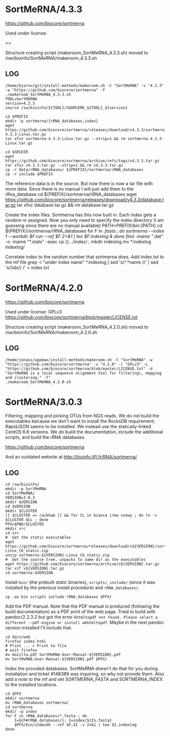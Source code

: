 SortMeRNA/4.3.3
========================

<https://github.com/biocore/sortmerna>

Used under license:

<>

Structure creating script (makeroom_SortMeRNA_4.3.3.sh) moved to /sw/bioinfo/SortMeRNA/makeroom_4.3.3.sh

LOG
---

    /home/bjornv/git/install-methods/makeroom.sh -t "SortMeRNA" -v "4.3.3" -w "https://github.com/biocore/sortmerna" -f
    ./makeroom_SortMeRNA_4.3.3.sh
    TOOL=SortMeRNA
    version=4.3.3
    source /sw/bioinfo/${TOOL}/SOURCEME_${TOOL}_${version}

    cd $PREFIX
    mkdir -p sortmerna/{rRNA_databases,index}
    wget https://github.com/biocore/sortmerna/releases/download/v4.3.3/sortmerna-4.3.3-Linux.tar.gz
    tar xfvz sortmerna-4.3.3-Linux.tar.gz --strip=1 && rm sortmerna-4.3.3-Linux.tar.gz

    cd $SRCDIR
    wget https://github.com/biocore/sortmerna/archive/refs/tags/v4.3.3.tar.gz
    tar xfvz v4.3.3.tar.gz --strip=1 && rm v4.3.3.tar.gz
    cp -r data/rRNA_databases/ ${PREFIX}/sortmerna/rRNA_databases
    cp -r include $PREFIX

The reference data is in the source. But now there is now a tar file with more data. Since there is no manual I will just add them to the rRna_database
    cd ${PREFIX}/sortmerna/rRNA_databases
    wget https://github.com/biocore/sortmerna/releases/download/v4.3.3/database.tar.gz
    tar xfvz database.tar.gz  && rm database.tar.gz

Create the index files. Sortmerna has this now built in. Each index gets a random nr assigned. Now you only need to specify the index directory (I am guessing since there are no manual available)
    PATH=${PREFIX}/bin:${PATH}
    cd ${PREFIX}/sortmerna/rRNA_databases
    for F in *.fasta ; do
        sortmerna --index 1 --workdir $F.run --ref $F 2>&1 | tee $F.indexlog &
    done
    find -iname "*.dat" -o -iname "*.stats" -exec cp {} ../index/ \;
    mkdir indexlog
    mv *.indexlog indexlog/


Correlate index to the random number that sortmerna does. Add index.txt to the mf file
    grep -i "under index name" *.indexlog | sed 's/^.*name //' | sed 's/\/idx\// /' > index.txt






SortMeRNA/4.2.0
========================

<https://github.com/biocore/sortmerna>

Used under license:
GPLv3
<https://github.com/biocore/sortmerna/blob/master/LICENSE.txt>

Structure creating script (makeroom_SortMeRNA_4.2.0.sh) moved to /sw/bioinfo/SortMeRNA/makeroom_4.2.0.sh

LOG
---

    /home/jonass/uppmax/install-methods/makeroom.sh -t "SortMeRNA" -w "https://github.com/biocore/sortmerna" -v "4.2.0" -l "GPLv3" -L "https://github.com/biocore/sortmerna/blob/master/LICENSE.txt" -d "SortMeRNA is a local sequence alignment tool for filtering\, mapping and clustering." -f"
    ./makeroom_SortMeRNA_4.2.0.sh
SortMeRNA/3.0.3
===============

Filtering, mapping and picking OTUs from NGS reads.  We do not build the
executables because we don't want to install the RocksDB requirement; RapidJSON
seems to be installed.  We instead use the statically-linked CentOS 6.6
versions.  We *do* build the documentation, include the additional scripts, and
build the rRNA databases.

<https://github.com/biocore/sortmerna>

And an outdated website at <http://bioinfo.lifl.fr/RNA/sortmerna/>


LOG
---

    cd /sw/bioinfo/
    mkdir -p SortMeRNA
    cd SortMeRNA/
    VERSION=3.0.3
    mkdir $VERSION
    cd $VERSION
    mkdir $CLUSTER
    [[ $CLUSTER == rackham ]] && for CL in bianca irma snowy ; do ln -s $CLUSTER $CL ; done
    PFX=$PWD/$CLUSTER
    mkdir src
    cd src
    #  Get the static executables
    wget https://github.com/biocore/sortmerna/releases/download/v${VERSION}/sortmerna-${VERSION}-Linux_C6_static.zip
    unzip sortmerna-${VERSION}-Linux_C6_static.zip
    #  Get the source tree, unpacks to same dir as the executables
    wget https://github.com/biocore/sortmerna/archive/v${VERSION}.tar.gz
    tar xzf v${VERSION}.tar.gz
    cd sortmerna-$VERSION

Install `bin/` (the prebuilt static binaries), `scripts/`, `include/` (since it
was installed by the previous install procedure) and `rRNA_databases/`.

    cp -av bin scripts include rRNA_databases $PFX/

Add the PDF manual.  Note that the PDF manual is produced (following the build
documentation) as a PDF print of the web page.  Tried to build with pandoc/2.2.3.2
but got the error `khtmltopdf not found. Please select a different --pdf-engine or install wkhtmltopdf`.
Maybe in the next pandoc version installed I'll include that.

    cd docs/web
    firefox index.html
    # Print ... > Print to file
    # exit firefox
    mv mozilla.pdf SortMeRNA-User-Manual-${VERSION}.pdf
    mv SortMeRNA-User-Manual-${VERSION}.pdf $PFX/

Index the provided databases.  SortMeRNA doesn't do that
for you during installation and ticket #148389 was inquiring, so why not
provide them.  Also add a note to the mf and set SORTMERNA_FASTA and
SORTMERNA_INDEX to the installed locations.

    cd $PFX
    mkdir sortmerna
    mv rRNA_databases sortmerna/
    cd sortmerna
    mkdir -p index
    for F in rRNA_databases/*.fasta ; do
        I=${F#rRNA_databases/}; I=index/${I%.fasta}
        $PFX/bin/indexdb --ref $F,$I -v 2>&1 | tee $I.indexlog
    done

